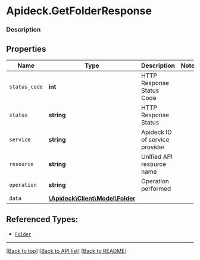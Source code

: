 # Apideck.GetFolderResponse

### Description

## Properties
Name | Type | Description | Notes
------------ | ------------- | ------------- | -------------
`status_code` | **int** | HTTP Response Status Code | 
`status` | **string** | HTTP Response Status | 
`service` | **string** | Apideck ID of service provider | 
`resource` | **string** | Unified API resource name | 
`operation` | **string** | Operation performed | 
`data` | [**\Apideck\Client\Model\Folder**](Folder.md) |  | 





## Referenced Types:





* [`Folder`](Folder.md)

---

[[Back to top]](#) [[Back to API list]](../../../../README.md#documentation-for-api-endpoints) [[Back to README]](../../../../README.md)


